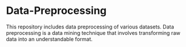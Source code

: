 # Data-Preprocessing
This repository includes data preprocessing of various datasets.
Data preprocessing is a data mining technique that involves transforming raw data into an understandable format.
